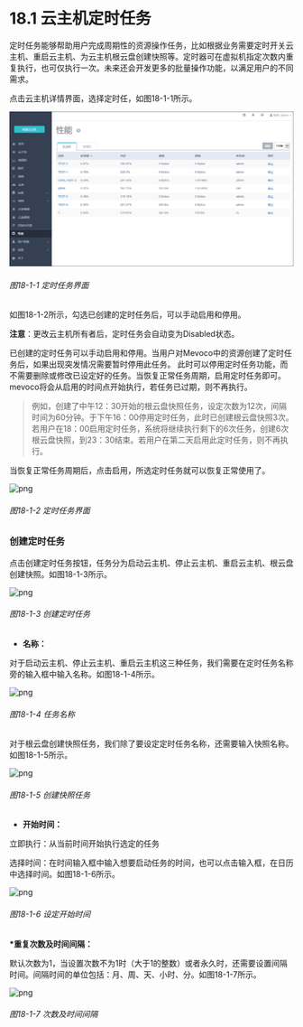 # 18.1 云主机定时任务

定时任务能够帮助用户完成周期性的资源操作任务，比如根据业务需要定时开关云主机、重启云主机、为云主机根云盘创建快照等。定时器可在虚拟机指定次数内重复执行，也可仅执行一次。未来还会开发更多的批量操作功能，以满足用户的不同需求。

点击云主机详情界面，选择定时任，如图18-1-1所示。

![png](../images/18-1-1.png "图18-1-1 定时任务界面")

###### 图18-1-1 定时任务界面

如图18-1-2所示，勾选已创建的定时任务后，可以手动启用和停用。

**注意**：更改云主机所有者后，定时任务会自动变为Disabled状态。

已创建的定时任务可以手动启用和停用。当用户对Mevoco中的资源创建了定时任务后，如果出现突发情况需要暂时停用此任务。
此时可以停用定时任务功能，而不需要删除或修改已设定好的任务。当恢复正常任务周期，启用定时任务即可。mevoco将会从启用的时间点开始执行，若任务已过期，则不再执行。

> 例如，创建了中午12：30开始的根云盘快照任务，设定次数为12次，间隔时间为60分钟。于下午16：00停用定时任务，此时已创建根云盘快照3次。若用户在18：00启用定时任务，系统将继续执行剩下的6次任务，创建6次根云盘快照，到23：30结束。若用户在第二天启用此定时任务，则不再执行。

当恢复正常任务周期后，点击启用，所选定时任务就可以恢复正常使用了。

![png](../images/18-1-2.png "图18-1-2 定时任务界面")

###### 图18-1-2 定时任务界面

### 创建定时任务

点击创建定时任务按钮，任务分为启动云主机、停止云主机、重启云主机、根云盘创建快照。如图18-1-3所示。

![png](../images/18-1-3.png "图18-1-3 创建定时任务")

###### 图18-1-3 创建定时任务

* **名称：**

对于启动云主机、停止云主机、重启云主机这三种任务，我们需要在定时任务名称旁的输入框中输入名称。如图18-1-4所示。

![png](../images/18-1-4.png "图18-1-4 任务名称")

###### 图18-1-4 任务名称

对于根云盘创建快照任务，我们除了要设定定时任务名称，还需要输入快照名称。如图18-1-5所示。

![png](../images/18-1-5.png "图18-1-5 创建快照任务")

###### 图18-1-5 创建快照任务

* **开始时间：**

立即执行：从当前时间开始执行选定的任务

选择时间：在时间输入框中输入想要启动任务的时间，也可以点击输入框，在日历中选择时间。如图18-1-6所示。

![png](../images/18-1-6.png "图18-1-6 设定开始时间")

###### 图18-1-6 设定开始时间

**\*重复次数及时间间隔：**

默认次数为1，当设置次数不为1时（大于1的整数）或者永久时，还需要设置间隔时间。间隔时间的单位包括：月、周、天、小时、分。如图18-1-7所示。

![png](../images/18-1-7.png "图18-1-7 次数及时间间隔")

###### 图18-1-7 次数及时间间隔

